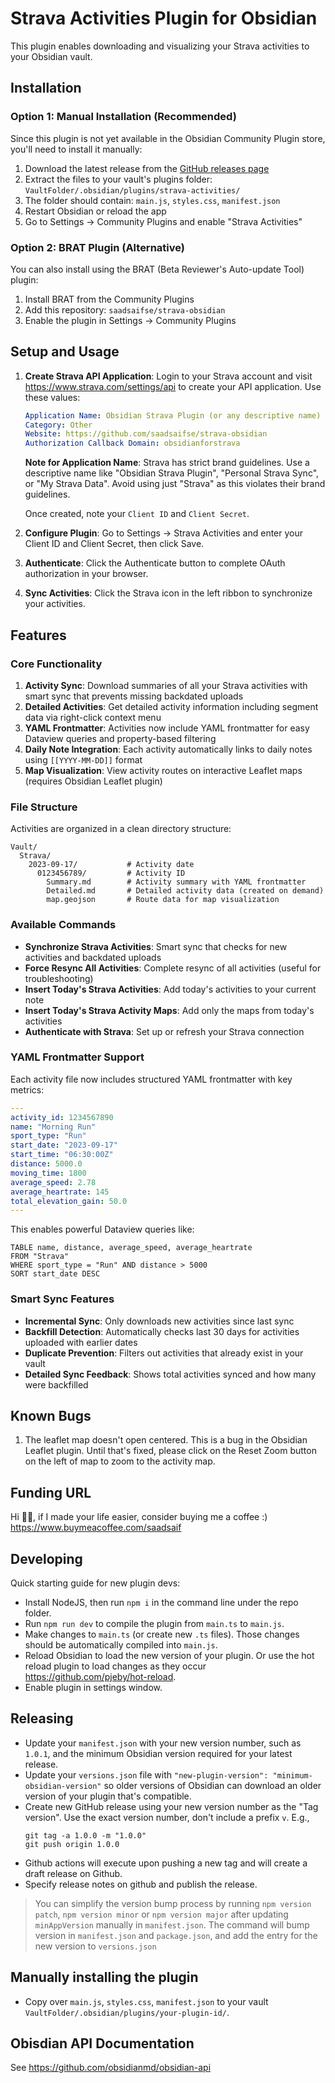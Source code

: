 # Strava Activities Plugin for Obsidian

This plugin enables downloading and visualizing your Strava activities to your Obsidian vault.

## Installation

### Option 1: Manual Installation (Recommended)
Since this plugin is not yet available in the Obsidian Community Plugin store, you'll need to install it manually:

1. Download the latest release from the [GitHub releases page](https://github.com/saadsaifse/strava-obsidian/releases)
2. Extract the files to your vault's plugins folder: `VaultFolder/.obsidian/plugins/strava-activities/`
3. The folder should contain: `main.js`, `styles.css`, `manifest.json`
4. Restart Obsidian or reload the app
5. Go to Settings → Community Plugins and enable "Strava Activities"

### Option 2: BRAT Plugin (Alternative)
You can also install using the BRAT (Beta Reviewer's Auto-update Tool) plugin:
1. Install BRAT from the Community Plugins
2. Add this repository: `saadsaifse/strava-obsidian`
3. Enable the plugin in Settings → Community Plugins

## Setup and Usage

1. **Create Strava API Application**: Login to your Strava account and visit https://www.strava.com/settings/api to create your API application. Use these values:

    ```yaml
    Application Name: Obsidian Strava Plugin (or any descriptive name)
    Category: Other
    Website: https://github.com/saadsaifse/strava-obsidian
    Authorization Callback Domain: obsidianforstrava
    ```

    **Note for Application Name**: Strava has strict brand guidelines. Use a descriptive name like "Obsidian Strava Plugin", "Personal Strava Sync", or "My Strava Data". Avoid using just "Strava" as this violates their brand guidelines.

    Once created, note your `Client ID` and `Client Secret`.

2. **Configure Plugin**: Go to Settings → Strava Activities and enter your Client ID and Client Secret, then click Save.

3. **Authenticate**: Click the Authenticate button to complete OAuth authorization in your browser.

4. **Sync Activities**: Click the Strava icon in the left ribbon to synchronize your activities.

## Features

### Core Functionality
1. **Activity Sync**: Download summaries of all your Strava activities with smart sync that prevents missing backdated uploads
2. **Detailed Activities**: Get detailed activity information including segment data via right-click context menu
3. **YAML Frontmatter**: Activities now include YAML frontmatter for easy Dataview queries and property-based filtering
4. **Daily Note Integration**: Each activity automatically links to daily notes using `[[YYYY-MM-DD]]` format
5. **Map Visualization**: View activity routes on interactive Leaflet maps (requires Obsidian Leaflet plugin)

### File Structure
Activities are organized in a clean directory structure:
```
Vault/
  Strava/
    2023-09-17/           # Activity date
      0123456789/         # Activity ID
        Summary.md        # Activity summary with YAML frontmatter
        Detailed.md       # Detailed activity data (created on demand)
        map.geojson       # Route data for map visualization
```

### Available Commands
- **Synchronize Strava Activities**: Smart sync that checks for new activities and backdated uploads
- **Force Resync All Activities**: Complete resync of all activities (useful for troubleshooting)
- **Insert Today's Strava Activities**: Add today's activities to your current note
- **Insert Today's Strava Activity Maps**: Add only the maps from today's activities
- **Authenticate with Strava**: Set up or refresh your Strava connection

### YAML Frontmatter Support
Each activity file now includes structured YAML frontmatter with key metrics:
```yaml
---
activity_id: 1234567890
name: "Morning Run"
sport_type: "Run"
start_date: "2023-09-17"
start_time: "06:30:00Z"
distance: 5000.0
moving_time: 1800
average_speed: 2.78
average_heartrate: 145
total_elevation_gain: 50.0
---
```

This enables powerful Dataview queries like:
```dataview
TABLE name, distance, average_speed, average_heartrate
FROM "Strava"
WHERE sport_type = "Run" AND distance > 5000
SORT start_date DESC
```

### Smart Sync Features
- **Incremental Sync**: Only downloads new activities since last sync
- **Backfill Detection**: Automatically checks last 30 days for activities uploaded with earlier dates
- **Duplicate Prevention**: Filters out activities that already exist in your vault
- **Detailed Sync Feedback**: Shows total activities synced and how many were backfilled



## Known Bugs

1. The leaflet map doesn't open centered. This is a bug in the Obsidian Leaflet plugin. Until that's fixed, please click on the Reset Zoom button on the left of map to zoom to the activity map.

## Funding URL

Hi 👋🏼, if I made your life easier, consider buying me a coffee :) https://www.buymeacoffee.com/saadsaif


## Developing

Quick starting guide for new plugin devs:

- Install NodeJS, then run `npm i` in the command line under the repo folder.
- Run `npm run dev` to compile the plugin from `main.ts` to `main.js`.
- Make changes to `main.ts` (or create new `.ts` files). Those changes should be automatically compiled into `main.js`.
- Reload Obsidian to load the new version of your plugin. Or use the hot reload plugin to load changes as they occur https://github.com/pjeby/hot-reload.
- Enable plugin in settings window.

## Releasing

- Update your `manifest.json` with your new version number, such as `1.0.1`, and the minimum Obsidian version required for your latest release.
- Update your `versions.json` file with `"new-plugin-version": "minimum-obsidian-version"` so older versions of Obsidian can download an older version of your plugin that's compatible.
- Create new GitHub release using your new version number as the "Tag version". Use the exact version number, don't include a prefix `v`. E.g.,
  ```
  git tag -a 1.0.0 -m "1.0.0"
  git push origin 1.0.0
  ```
- Github actions will execute upon pushing a new tag and will create a draft release on Github.
- Specify release notes on github and publish the release.

> You can simplify the version bump process by running `npm version patch`, `npm version minor` or `npm version major` after updating `minAppVersion` manually in `manifest.json`.
> The command will bump version in `manifest.json` and `package.json`, and add the entry for the new version to `versions.json`

## Manually installing the plugin

- Copy over `main.js`, `styles.css`, `manifest.json` to your vault `VaultFolder/.obsidian/plugins/your-plugin-id/`.

## Obisdian API Documentation

See https://github.com/obsidianmd/obsidian-api
